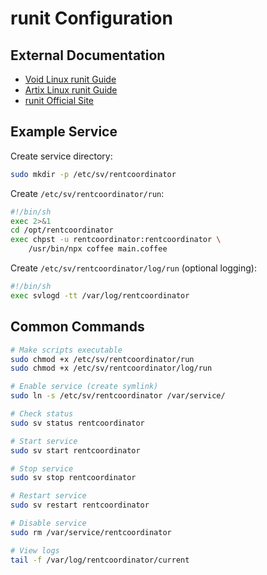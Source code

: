 # runit Configuration

## External Documentation

- [Void Linux runit Guide](https://docs.voidlinux.org/config/services/index.html)
- [Artix Linux runit Guide](https://wiki.artixlinux.org/Main/Runit)
- [runit Official Site](http://smarden.org/runit/)

## Example Service

Create service directory:
```bash
sudo mkdir -p /etc/sv/rentcoordinator
```

Create `/etc/sv/rentcoordinator/run`:
```bash
#!/bin/sh
exec 2>&1
cd /opt/rentcoordinator
exec chpst -u rentcoordinator:rentcoordinator \
    /usr/bin/npx coffee main.coffee
```

Create `/etc/sv/rentcoordinator/log/run` (optional logging):
```bash
#!/bin/sh
exec svlogd -tt /var/log/rentcoordinator
```

## Common Commands

```bash
# Make scripts executable
sudo chmod +x /etc/sv/rentcoordinator/run
sudo chmod +x /etc/sv/rentcoordinator/log/run

# Enable service (create symlink)
sudo ln -s /etc/sv/rentcoordinator /var/service/

# Check status
sudo sv status rentcoordinator

# Start service
sudo sv start rentcoordinator

# Stop service
sudo sv stop rentcoordinator

# Restart service
sudo sv restart rentcoordinator

# Disable service
sudo rm /var/service/rentcoordinator

# View logs
tail -f /var/log/rentcoordinator/current
```